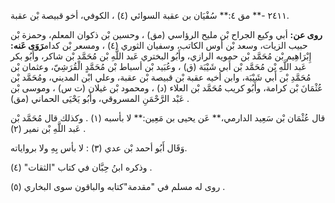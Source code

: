 ٢٤١١ -** مق ٤:** سُفْيَان بن عقبة السوائي (٤) ، الكوفي، أخو قبيصة بْن عقبة.

**روى عن:** أبي وكيع الجراح بْن مليح الرؤاسي (مق) ، وحسين بْن ذكوان المعلم، وحمزة بْن حبيب الزيات، وسعد بْن أوس الكاتب، وسفيان الثوري (٤) ، ومسعر بْن كدام**رَوَى عَنه:** إِبْرَاهِيم بْن مُحَمَّد بْن حمويه الرازي، وأَبُو البختري عَبد اللَّهِ بْن مُحَمَّد بْن شاكر، وأَبُو بكر عَبد اللَّهِ بْن مُحَمَّد بْن أَبي شَيْبَة (ق) ، وعُبَيد بْن أسباط بْن مُحَمَّدٍ الْقُرَشِيّ، وعثمان بْن مُحَمَّدِ بْن أَبي شَيْبَة، وابن أخيه عقبة بْن قبيصة بْن عقبة، وعلي ابْن المديني، ومُحَمَّد بْن عُثْمَانَ بْن كرامة، وأَبُو كريب مُحَمَّد بْن العلاء (د) ، ومحمود بْن غيلان (ت س) ، وموسى بْن عَبْد الرَّحْمَنِ المسروقي، وأَبُو يَحْيَى الحماني (مق) .

قال عُثْمَان بْن سَعِيد الدارمي،** عَن يحيى بن مَعِين:** لا بأسبه (١) . وكذلك قال مُحَمَّد بْن عَبد اللَّهِ بْن نمير (٢) .

وَقَال أَبُو أحمد بْن عدي (٣) : لا بأس بِهِ ولا برواياته.

وذكره ابنُ حِبَّان في كتاب "الثقات" (٤) .

روى له مسلم في "مقدمة"كتابه والباقون سوى البخاري (٥) .